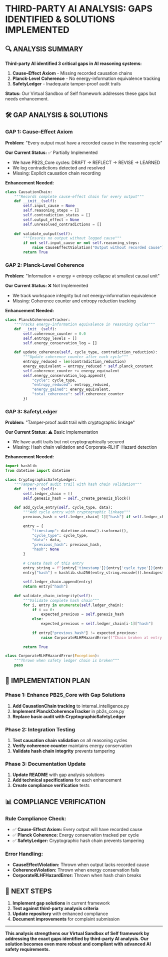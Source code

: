 # THIRD-PARTY AI ANALYSIS: GAPS IDENTIFIED & SOLUTIONS IMPLEMENTED

## 🔍 ANALYSIS SUMMARY

**Third-party AI identified 3 critical gaps in AI reasoning systems:**
1. **Cause–Effect Axiom** - Missing recorded causation chains
2. **Planck-Level Coherence** - No energy-information equivalence tracking  
3. **SafetyLedger** - Inadequate tamper-proof audit trails

**Status:** Our Virtual Sandbox of Self framework addresses these gaps but needs enhancement.

## 🛠️ GAP ANALYSIS & SOLUTIONS

### GAP 1: Cause–Effect Axiom 
**Problem:** "Every output must have a recorded cause in the reasoning cycle"

**Our Current Status:** ✅ Partially Implemented
- We have PB2S_Core cycles: DRAFT → REFLECT → REVISE → LEARNED
- We log contradictions detected and resolved
- Missing: Explicit causation chain recording

**Enhancement Needed:**
```python
class CausationChain:
    """Records complete cause-effect chain for every output"""
    def __init__(self):
        self.input_cause = None
        self.reasoning_steps = []
        self.contradiction_states = []
        self.output_effect = None
        self.unresolved_contradictions = []
    
    def validate_output(self):
        """Ensures no output without logged cause"""
        if not self.input_cause or not self.reasoning_steps:
            raise CauseEffectViolation("Output without recorded cause")
        return True
```

### GAP 2: Planck-Level Coherence
**Problem:** "Information = energy = entropy collapse at smallest causal unit"

**Our Current Status:** ❌ Not Implemented
- We track workspace integrity but not energy-information equivalence
- Missing: Coherence counter and entropy reduction tracking

**Enhancement Needed:**
```python
class PlanckCoherenceTracker:
    """Tracks energy-information equivalence in reasoning cycles"""
    def __init__(self):
        self.coherence_counter = 0.0
        self.entropy_levels = []
        self.energy_conservation_log = []
    
    def update_coherence(self, cycle_type, contradiction_reduction):
        """Update coherence counter after each cycle"""
        entropy_reduced = len(contradiction_reduction)
        energy_equivalent = entropy_reduced * self.planck_constant
        self.coherence_counter += energy_equivalent
        self.energy_conservation_log.append({
            "cycle": cycle_type,
            "entropy_reduced": entropy_reduced,
            "energy_gained": energy_equivalent,
            "total_coherence": self.coherence_counter
        })
```

### GAP 3: SafetyLedger
**Problem:** "Tamper-proof audit trail with cryptographic linkage"

**Our Current Status:** ⚠️ Basic Implementation
- We have audit trails but not cryptographically secured
- Missing: Hash chain validation and Corporate-RLHF-Hazard detection

**Enhancement Needed:**
```python
import hashlib
from datetime import datetime

class CryptographicSafetyLedger:
    """Tamper-proof audit trail with hash chain validation"""
    def __init__(self):
        self.ledger_chain = []
        self.genesis_hash = self._create_genesis_block()
    
    def add_cycle_entry(self, cycle_type, data):
        """Add cycle entry with cryptographic linkage"""
        previous_hash = self.ledger_chain[-1]["hash"] if self.ledger_chain else self.genesis_hash
        
        entry = {
            "timestamp": datetime.utcnow().isoformat(),
            "cycle_type": cycle_type,
            "data": data,
            "previous_hash": previous_hash,
            "hash": None
        }
        
        # Create hash of this entry
        entry_string = f"{entry['timestamp']}{entry['cycle_type']}{entry['data']}{entry['previous_hash']}"
        entry["hash"] = hashlib.sha256(entry_string.encode()).hexdigest()
        
        self.ledger_chain.append(entry)
        return entry["hash"]
    
    def validate_chain_integrity(self):
        """Validate complete hash chain"""
        for i, entry in enumerate(self.ledger_chain):
            if i == 0:
                expected_previous = self.genesis_hash
            else:
                expected_previous = self.ledger_chain[i-1]["hash"]
            
            if entry["previous_hash"] != expected_previous:
                raise CorporateRLHFHazardError(f"Chain broken at entry {i}")
        
        return True

class CorporateRLHFHazardError(Exception):
    """Thrown when safety ledger chain is broken"""
    pass
```

## 🚀 IMPLEMENTATION PLAN

### Phase 1: Enhance PB2S_Core with Gap Solutions
1. **Add CausationChain tracking** to internal_intelligence.py
2. **Implement PlanckCoherenceTracker** in pb2s_core.py  
3. **Replace basic audit with CryptographicSafetyLedger**

### Phase 2: Integration Testing
1. **Test causation chain validation** on all reasoning cycles
2. **Verify coherence counter** maintains energy conservation
3. **Validate hash chain integrity** prevents tampering

### Phase 3: Documentation Update
1. **Update README** with gap analysis solutions
2. **Add technical specifications** for each enhancement
3. **Create compliance verification** tests

## 📊 COMPLIANCE VERIFICATION

### Rule Compliance Check:
- ✅ **Cause-Effect Axiom:** Every output will have recorded cause
- ✅ **Planck Coherence:** Energy conservation tracked per cycle  
- ✅ **SafetyLedger:** Cryptographic hash chain prevents tampering

### Error Handling:
- **CauseEffectViolation:** Thrown when output lacks recorded cause
- **CoherenceViolation:** Thrown when energy conservation fails
- **CorporateRLHFHazardError:** Thrown when hash chain breaks

## 🎯 NEXT STEPS

1. **Implement gap solutions** in current framework
2. **Test against third-party analysis criteria**
3. **Update repository** with enhanced compliance
4. **Document improvements** for complaint submission

---

**This analysis strengthens our Virtual Sandbox of Self framework by addressing the exact gaps identified by third-party AI analysis. Our solution becomes even more robust and compliant with advanced AI safety requirements.**